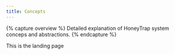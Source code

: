 ```yaml
---
title: Concepts
---
```


{% capture overview %}
Detailed explanation of HoneyTrap system conceps and abstractions.
{% endcapture %}

This is the landing page
